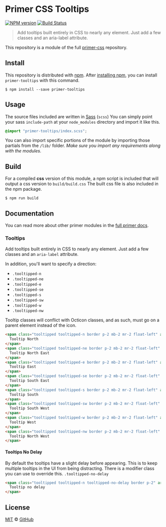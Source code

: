 # Primer CSS Tooltips

[![NPM version](http://img.shields.io/npm/v/primer-tooltips.svg)](https://www.npmjs.org/package/primer-tooltips)
[![Build Status](https://travis-ci.org/primer/tooltips.svg?branch=master)](https://travis-ci.org/primer/tooltips)

> Add tooltips built entirely in CSS to nearly any element. Just add a few classes and an aria-label attribute.

This repository is a module of the full [primer-css][primer-css] repository.

## Install

This repository is distributed with [npm][npm]. After [installing npm][install-npm], you can install `primer-tooltips` with this command.

```
$ npm install --save primer-tooltips
```

## Usage

The source files included are written in [Sass][sass] (`scss`) You can simply point your sass `include-path` at your `node_modules` directory and import it like this.

```scss
@import "primer-tooltips/index.scss";
```

You can also import specific portions of the module by importing those partials from the `/lib/` folder. _Make sure you import any requirements along with the modules._

## Build

For a compiled **css** version of this module, a npm script is included that will output a css version to `build/build.css` The built css file is also included in the npm package.

```
$ npm run build
```

## Documentation

You can read more about other primer modules in the [full primer docs][docs].

<!-- %docs
title: Tooltips
homepage: https://github.com/primer/tooltips
status: Stable
-->

### Tooltips

Add tooltips built entirely in CSS to nearly any element. Just add a few classes and an `aria-label` attribute.

In addition, you'll want to specify a direction:

- `.tooltipped-n`
- `.tooltipped-ne`
- `.tooltipped-e`
- `.tooltipped-se`
- `.tooltipped-s`
- `.tooltipped-sw`
- `.tooltipped-w`
- `.tooltipped-nw`

Tooltip classes will conflict with Octicon classes, and as such, must go on a parent element instead of the icon.

```html
<span class="tooltipped tooltipped-n border p-2 mb-2 mr-2 float-left" aria-label="This is the tooltip.">
  Tooltip North
</span>
<span class="tooltipped tooltipped-ne border p-2 mb-2 mr-2 float-left" aria-label="This is the tooltip.">
  Tooltip North East
</span>
<span class="tooltipped tooltipped-e border p-2 mb-2 mr-2 float-left" aria-label="This is the tooltip.">
  Tooltip East
</span>
<span class="tooltipped tooltipped-se border p-2 mb-2 mr-2 float-left" aria-label="This is the tooltip.">
  Tooltip South East
</span>
<span class="tooltipped tooltipped-s border p-2 mb-2 mr-2 float-left" aria-label="This is the tooltip.">
  Tooltip South
</span>
<span class="tooltipped tooltipped-sw border p-2 mb-2 mr-2 float-left" aria-label="This is the tooltip.">
  Tooltip South West
</span>
<span class="tooltipped tooltipped-w border p-2 mb-2 mr-2 float-left" aria-label="This is the tooltip.">
  Tooltip West
</span>
<span class="tooltipped tooltipped-nw border p-2 mb-2 mr-2 float-left" aria-label="This is the tooltip.">
  Tooltip North West
</span>
```

#### Tooltips No Delay

By default the tooltips have a slight delay before appearing. This is to keep multiple tooltips in the UI from being distracting. There is a modifier class you can use to override this. `.tooltipped-no-delay`

```html
<span class="tooltipped tooltipped-n tooltipped-no-delay border p-2" aria-label="This is the tooltip.">
  Tooltip no delay
</span>
```

<!-- %enddocs -->

## License

[MIT](./LICENSE) &copy; [GitHub](https://github.com/)

[primer-css]: https://github.com/primer/primer
[docs]: http://primercss.io/
[npm]: https://www.npmjs.com/
[install-npm]: https://docs.npmjs.com/getting-started/installing-node
[sass]: http://sass-lang.com/
